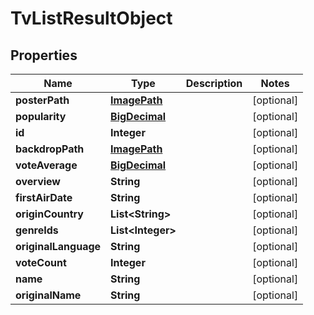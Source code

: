 # TvListResultObject

## Properties
Name | Type | Description | Notes
------------ | ------------- | ------------- | -------------
**posterPath** | [**ImagePath**](ImagePath.md) |  |  [optional]
**popularity** | [**BigDecimal**](BigDecimal.md) |  |  [optional]
**id** | **Integer** |  |  [optional]
**backdropPath** | [**ImagePath**](ImagePath.md) |  |  [optional]
**voteAverage** | [**BigDecimal**](BigDecimal.md) |  |  [optional]
**overview** | **String** |  |  [optional]
**firstAirDate** | **String** |  |  [optional]
**originCountry** | **List&lt;String&gt;** |  |  [optional]
**genreIds** | **List&lt;Integer&gt;** |  |  [optional]
**originalLanguage** | **String** |  |  [optional]
**voteCount** | **Integer** |  |  [optional]
**name** | **String** |  |  [optional]
**originalName** | **String** |  |  [optional]
